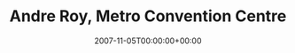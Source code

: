 ---
templateKey: event
guid: 08940b00-6eab-11ea-99c5-002590d1d1b0
date: 2007-11-05T00:00:00+00:00
eventTime: '5-7pm'
title: Andre Roy, Metro Convention Centre
artist: Andre Roy
city: Toronto
venue: Metro Convention Centre
group: Tim Shia
guests: Mark Cashion
---